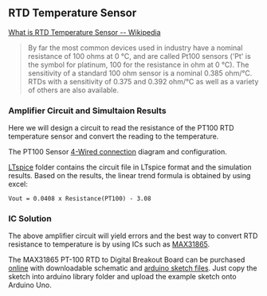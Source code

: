 ## RTD Temperature Sensor
[What is RTD Temperature Sensor -- Wikipedia](http://en.wikipedia.org/wiki/Resistance_thermometer)

>  By far the most common devices used in industry have a nominal resistance of 100 ohms at 0 °C, and are called Pt100 sensors ('Pt' is the symbol for platinum, 100 for the resistance in ohm at 0 °C). The sensitivity of a standard 100 ohm sensor is a nominal 0.385 ohm/°C. RTDs with a sensitivity of 0.375 and 0.392 ohm/°C as well as a variety of others are also available.

### Amplifier Circuit and Simultaion Results

Here we will design a circuit to read the resistance of the PT100 RTD temperature sensor and convert the reading to the temperature.

The PT100 Sensor [4-Wired connection](http://en.wikipedia.org/wiki/Resistance_thermometer#Four-wire_configuration) diagram and configuration.

[LTspice](https://github.com/xianlin/WSN/tree/master/Sensors/Temperature/LTspice) folder contains the circuit file in LTspice format and the simulation results. Based on the results, the linear trend formula is obtained by using excel:
```
Vout = 0.0408 x Resistance(PT100) - 3.08
```

### IC Solution

The above amplifier circuit will yield errors and the best way to convert RTD resistance to temperature is by using ICs such as [MAX31865](http://www.maximintegrated.com/en/products/analog/sensors-and-sensor-interface/MAX31865.html). 

The MAX31865 PT-100 RTD to Digital Breakout Board can be purchased [online](http://playingwithfusion.com/productview.php?pdid=25) with downloadable schematic and [arduino sketch files](https://github.com/xianlin/WSN/tree/master/Sensors/Temperature/PWFusion_MAX31865). Just copy the sketch into arduino library folder and upload the example sketch onto Arduino Uno.



